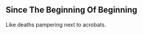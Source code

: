 Since The Beginning Of Beginning
--------------------------------
Like deaths pampering next to acrobats.  
